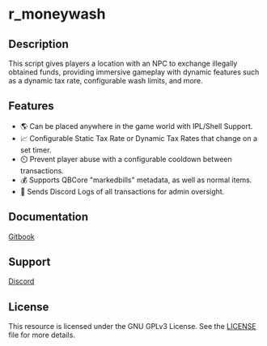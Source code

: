 # r_moneywash

## Description

This script gives players a location with an NPC to exchange illegally obtained funds, providing immersive gameplay with dynamic features such as a dynamic tax rate, configurable wash limits, and more.

## Features

- 🌎 Can be placed anywhere in the game world with IPL/Shell Support.
- 📈 Configurable Static Tax Rate or Dynamic Tax Rates that change on a set timer.
- ⏲️ Prevent player abuse with a configurable cooldown between transactions.
- 💰 Supports QBCore "markedbills" metadata, as well as normal items.
- 📝 Sends Discord Logs of all transactions for admin oversight.

## Documentation

[Gitbook](https://r-scripts-1.gitbook.io/r_scripts-docs./free-resources/r_moneywash)

## Support

[Discord](https://discord.gg/r-scripts)

## License

This resource is licensed under the GNU GPLv3 License. See the [LICENSE](LICENSE) file for more details.
